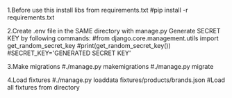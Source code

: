 1.Before use this install libs from requirements.txt
#pip install -r requirements.txt

2.Create .env file in the SAME directory with manage.py
Generate SECRET KEY by following commands:
#from django.core.management.utils import get_random_secret_key
#print(get_random_secret_key())
#SECRET_KEY='GENERATED SECRET KEY'

3.Make migrations
#./manage.py makemigrations
#./manage.py migrate

4.Load fixtures
#./manage.py loaddata fixtures/products/brands.json
#Load all fixtures from directory
 
